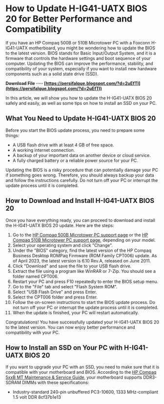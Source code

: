 # How to Update H-IG41-UATX BIOS 20 for Better Performance and Compatibility
  
If you have an HP Compaq 500B or 510B Microtower PC with a Foxconn H-IG41-UATX motherboard, you might be wondering how to update the BIOS to the latest version. BIOS stands for Basic Input/Output System, and it is a firmware that controls the hardware settings and boot sequence of your computer. Updating the BIOS can improve the performance, stability, and compatibility of your system, especially if you want to install new hardware components such as a solid state drive (SSD).
 
**Download File ····· [https://persifalque.blogspot.com/?d=2uEfTl](https://persifalque.blogspot.com/?d=2uEfTl)**


  
In this article, we will show you how to update the H-IG41-UATX BIOS 20 safely and easily, as well as some tips on how to install an SSD on your PC.
  
## What You Need to Update H-IG41-UATX BIOS 20
  
Before you start the BIOS update process, you need to prepare some things:
  
- A USB flash drive with at least 4 GB of free space.
- A working internet connection.
- A backup of your important data on another device or cloud service.
- A fully charged battery or a reliable power source for your PC.

Updating the BIOS is a risky procedure that can potentially damage your PC if something goes wrong. Therefore, you should always backup your data and follow the instructions carefully. Do not turn off your PC or interrupt the update process until it is completed.
  
## How to Download and Install H-IG41-UATX BIOS 20
  
Once you have everything ready, you can proceed to download and install the H-IG41-UATX BIOS 20 update. Here are the steps:

1. Go to the [HP Compaq 500B Microtower PC support page](https://support.hp.com/us-en/drivers/selfservice/hp-compaq-500b-microtower-pc/4047655) or the [HP Compaq 510B Microtower PC support page](https://support.hp.com/us-en/drivers/selfservice/hp-compaq-510b-microtower-pc/4047656), depending on your model.
2. Select your operating system and click "Change".
3. Under the "BIOS" category, find the latest version of the HP Compaq Business Desktop ROMPaq Firmware (ROM Family CPT006) update. As of April 2023, the latest version is 6.10 Rev.A, released on June 2011.
4. Click "Download" and save the file to your USB flash drive.
5. Extract the file using a program like WinRAR or 7-Zip. You should see a folder named CPT006.
6. Restart your PC and press F10 repeatedly to enter the BIOS setup menu.
7. Go to the "File" tab and select "Flash System ROM".
8. Select "USB Flash Drive" and press Enter.
9. Select the CPT006 folder and press Enter.
10. Follow the on-screen instructions to start the BIOS update process. Do not turn off your PC or interrupt the update process until it is completed.
11. When the update is finished, your PC will restart automatically.

Congratulations! You have successfully updated your H-IG41-UATX BIOS 20 to the latest version. You can now enjoy better performance and compatibility with your PC.
  
## How to Install an SSD on Your PC with H-IG41-UATX BIOS 20
  
If you want to upgrade your PC with an SSD, you need to make sure that it is compatible with your motherboard and BIOS. According to the [HP Compaq 5xxB MT Maintenance & Service Guide](https://h10032.www1.hp.com/ctg/Manual/c01859815), your motherboard supports DDR3-SDRAM DIMMs with these specifications:

- Industry-standard 240-pin unbuffered PC3-10600, 1333 MHz-compliant 1.5 volt DDR 8cf37b1e13


